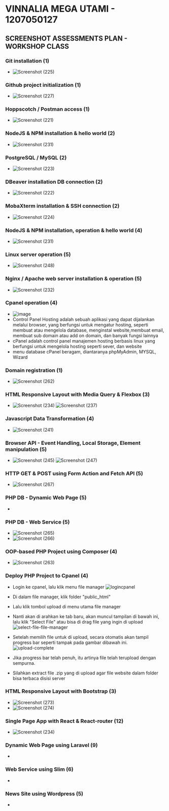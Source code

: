 # VINNALIA MEGA UTAMI - 1207050127

## SCREENSHOT ASSESSMENTS PLAN - WORKSHOP CLASS

### Git installation (1)
* ![Screenshot (225)](https://user-images.githubusercontent.com/112877296/209046688-f6395ac7-04f1-4c1d-9da0-54d5af39fe04.png)

### Github project initialization (1)
* ![Screenshot (227)](https://user-images.githubusercontent.com/112877296/209048809-fa8d0b29-afef-4c9d-964b-3ae5aa44d3c6.png)

### Hoppscotch / Postman access (1)
* ![Screenshot (221)](https://user-images.githubusercontent.com/112877296/209043401-c3f091d0-a71c-46c3-91a8-f3d4b05d5a3d.png)

### NodeJS & NPM installation & hello world (2)
* ![Screenshot (231)](https://user-images.githubusercontent.com/112877296/209630489-a1a7f6e7-9c3f-4a68-b63f-0191083b34f8.png)

### PostgreSQL / MySQL (2)
* ![Screenshot (223)](https://user-images.githubusercontent.com/112877296/209044504-2f6a36ac-d44b-41e3-8609-0da42cb24750.png)

### DBeaver installation DB connection (2)
* ![Screenshot (222)](https://user-images.githubusercontent.com/112877296/209043947-0f459d3b-9ef0-4bae-9fd7-b00ce45a7dc7.png)

### MobaXterm installation & SSH connection (2)
* ![Screenshot (224)](https://user-images.githubusercontent.com/112877296/209044991-5b391573-438e-48fa-8902-22e91df07c63.png)

### NodeJS & NPM installation, operation & hello world (4)
* ![Screenshot (231)](https://user-images.githubusercontent.com/112877296/209459778-011826bd-67b4-4860-a34f-3f33ea881812.png)

### Linux server operation (5)
* ![Screenshot (248)](https://user-images.githubusercontent.com/112877296/209466867-74b5ecf1-a898-4611-9ae1-ce91085eb883.png)

### Nginx / Apache web server installation & operation (5)
* ![Screenshot (232)](https://user-images.githubusercontent.com/112877296/209460606-8b710580-1794-457c-8097-ed6043397810.png)

### Cpanel operation (4)
* ![image](https://user-images.githubusercontent.com/80917799/209897673-bf3c47e1-223a-4c31-a080-b7ea145f8dab.png) 
* Control Panel Hosting adalah sebuah aplikasi yang dapat dijalankan melalui browser, yang berfungsi untuk mengatur hosting, seperti membuat atau mengelola database, menginstal website,membuat email, membuat sub domain atau add on domain, dan banyak fungsi lainnya
* cPanel adalah control panel manajemen hosting berbasis linux yang berfungsi untuk mengelola hosting seperti sever, dan website
* menu database cPanel beragam, diantaranya phpMyAdmin, MYSQL, Wizard

### Domain registration (1)
* ![Screenshot (262)](https://user-images.githubusercontent.com/112877296/209972990-cb1c68d3-60da-418e-8334-9c5c3803af95.png)

### HTML Responsive Layout with Media Query & Flexbox (3)
* ![Screenshot (234)](https://user-images.githubusercontent.com/112877296/209462091-bab2d538-734b-435e-8422-6e1e34861264.png) ![Screenshot (237)](https://user-images.githubusercontent.com/112877296/209462099-c9420f32-adda-4156-a9c7-004581028b5a.png)

### Javascript Data Transformation (4)
* ![Screenshot (241)](https://user-images.githubusercontent.com/112877296/209462781-80084f13-cad4-458d-be5b-97ada30bb641.png)

### Browser API - Event Handling, Local Storage, Element manipulation (5)
* ![Screenshot (245)](https://user-images.githubusercontent.com/112877296/209465584-63f8bee7-f329-4899-bbfb-3062936ad033.png) ![Screenshot (247)](https://user-images.githubusercontent.com/112877296/209465587-771d1219-6dd0-45ee-be5e-1f5f9e1c8696.png)

### HTTP GET & POST using Form Action and Fetch API (5)
* ![Screenshot (267)](https://user-images.githubusercontent.com/112877296/210048486-61044ded-95eb-4d9a-a42c-eb802d2fa9c5.png)

### PHP DB - Dynamic Web Page (5)
* 

### PHP DB - Web Service (5)
* ![Screenshot (265)](https://user-images.githubusercontent.com/112877296/210047650-4244a674-04a7-4a27-aeb3-7abf2b9901b2.png)
* ![Screenshot (266)](https://user-images.githubusercontent.com/112877296/210047666-6d0f1a9c-a9e4-42eb-90ab-01eb3728b516.png)

### OOP-based PHP Project using Composer (4)
* ![Screenshot (263)](https://user-images.githubusercontent.com/112877296/209974217-647e78e8-0253-496d-bed1-1040282ed1a6.png)

### Deploy PHP Project to Cpanel (4)
* Login ke cpanel, lalu klik menu file manager
 ![logincpanel](https://user-images.githubusercontent.com/112877296/210052401-8700947e-1d6a-46e7-b58d-f3fce9c10249.png)
* Di dalam file manager, klik folder "public_html"
* Lalu klik tombol upload di menu utama file manager
* Nanti akan di arahkan ke tab baru, akan muncul tampilan di bawah ini, lalu klik "Select File" atau bisa di drag file yang ingin di upload
![select-file-file-manager](https://user-images.githubusercontent.com/112877296/210052854-161be95c-e9f3-49a5-9e90-d8ab8e18d895.png)

* Setelah memilih file untuk di upload, secara otomatis akan tampil progress bar seperti tampak pada gambar dibawah ini.
![upload-complete](https://user-images.githubusercontent.com/112877296/210052839-f6e59251-734f-4a65-875d-5897a5b58fad.png)

* Jika progress bar telah penuh, itu artinya file telah terupload dengan sempurna.
* Silahkan extract file .zip yang di upload agar file website dalam folder bisa terbaca disisi server

### HTML Responsive Layout with Bootstrap (3)
* ![Screenshot (273)](https://user-images.githubusercontent.com/112877296/210095704-86c4d77c-e77f-4cf2-8b25-f6f304e7e4a9.png)
* ![Screenshot (274)](https://user-images.githubusercontent.com/112877296/210095728-1b096ab9-6a79-443a-9fda-2b4dcdd039dd.png)

### Single Page App with React & React-router (12)
* ![Screenshot (234)](https://user-images.githubusercontent.com/112877296/209461049-9692aae6-788f-442f-8007-5982958590b8.png)

### Dynamic Web Page using Laravel (9)
* 

### Web Service using Slim (6)
* 

### News Site using Wordpress (5)
* 
